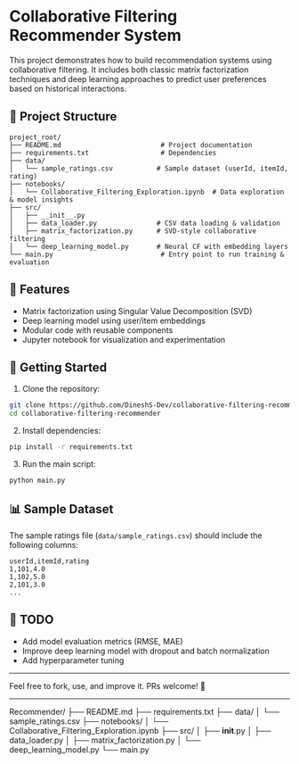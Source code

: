 # Collaborative Filtering Recommender System

This project demonstrates how to build recommendation systems using collaborative filtering. It includes both classic matrix factorization techniques and deep learning approaches to predict user preferences based on historical interactions.

## 📁 Project Structure
```
project_root/
├── README.md                         # Project documentation
├── requirements.txt                  # Dependencies
├── data/
│   └── sample_ratings.csv           # Sample dataset (userId, itemId, rating)
├── notebooks/
│   └── Collaborative_Filtering_Exploration.ipynb  # Data exploration & model insights
├── src/
│   ├── __init__.py
│   ├── data_loader.py               # CSV data loading & validation
│   ├── matrix_factorization.py      # SVD-style collaborative filtering
│   └── deep_learning_model.py       # Neural CF with embedding layers
└── main.py                           # Entry point to run training & evaluation
```

## 🚀 Features
- Matrix factorization using Singular Value Decomposition (SVD)
- Deep learning model using user/item embeddings
- Modular code with reusable components
- Jupyter notebook for visualization and experimentation

## 🧪 Getting Started
1. Clone the repository:
```bash
git clone https://github.com/DineshS-Dev/collaborative-filtering-recommender.git
cd collaborative-filtering-recommender
```

2. Install dependencies:
```bash
pip install -r requirements.txt
```

3. Run the main script:
```bash
python main.py
```

## 📊 Sample Dataset
The sample ratings file (`data/sample_ratings.csv`) should include the following columns:
```
userId,itemId,rating
1,101,4.0
1,102,5.0
2,101,3.0
...
```

## 📌 TODO
- Add model evaluation metrics (RMSE, MAE)
- Improve deep learning model with dropout and batch normalization
- Add hyperparameter tuning

---

Feel free to fork, use, and improve it. PRs welcome! 🚀

---

Recommender/
├── README.md
├── requirements.txt
├── data/
│   └── sample_ratings.csv
├── notebooks/
│   └── Collaborative_Filtering_Exploration.ipynb
├── src/
│   ├── __init__.py
│   ├── data_loader.py
│   ├── matrix_factorization.py
│   └── deep_learning_model.py
└── main.py
